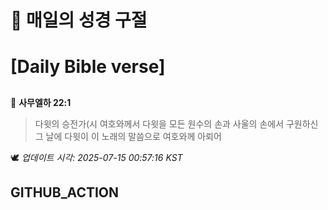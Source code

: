 # 🙏 매일의 성경 구절
# [Daily Bible verse]
##
<!-- START_BIBLE_VERSE -->
📖 **사무엘하 22:1**
> 다윗의 승전가(시  여호와께서 다윗을 모든 원수의 손과 사울의 손에서 구원하신 그 날에 다윗이 이 노래의 말씀으로 여호와께 아뢰어

🕊️ _업데이트 시각: 2025-07-15 00:57:16 KST_
  <!-- END_BIBLE_VERSE -->
## GITHUB_ACTION
